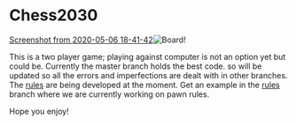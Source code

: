# Chess2030

[Screenshot from 2020-05-06 18-41-42](https://user-images.githubusercontent.com/56770626/81211682-a2c25800-8fcb-11ea-8990-a37f4d714089.png)![Board](https://user-images.githubusercontent.com/56770626/81210936-85d95500-8fca-11ea-9216-c291e85f7370.png)!


This is a two player game; playing against computer is not an option yet but could be.
Currently the master branch holds the best code. so will be updated so all the errors and imperfections are dealt with in other branches.
The [rules]([GitHub](http://github.com)) are being developed at the moment. Get an example in the [rules]([GitHub](http://github.com)) branch where we are currently working on pawn rules.

Hope you enjoy!
